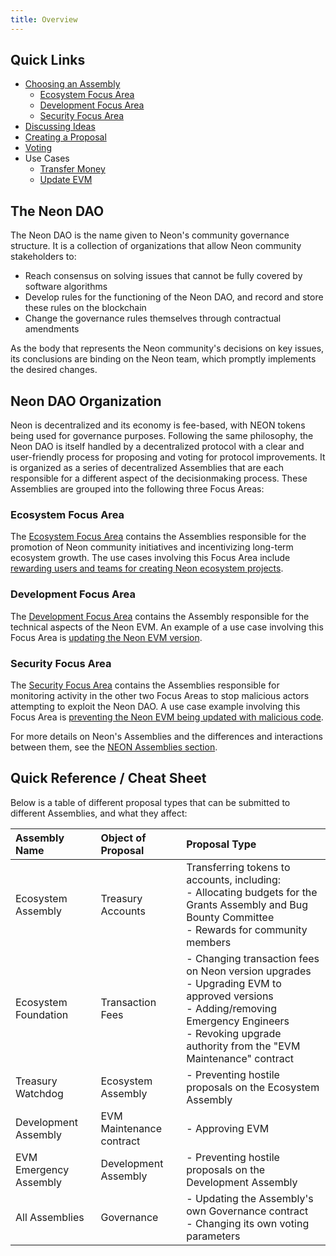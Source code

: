 ```yaml
---
title: Overview
---
```


## Quick Links


* [Choosing an Assembly](/docs/governance/neon_daos/#focus-areas-overview)
  * [Ecosystem Focus Area](/docs/governance/neon_daos/#ecosystem-focus-area)
  * [Development Focus Area](/docs/governance/neon_daos/#development-focus-area)
  * [Security Focus Area](/docs/governance/neon_daos/#security-focus-area)
* [Discussing Ideas](/docs/governance/proposals/#dao-forum)
* [Creating a Proposal](/docs/governance/proposals/#creating-a-proposal)
* [Voting](/docs/governance/proposals/#voting)
* Use Cases
  * [Transfer Money](/docs/governance/neon_daos/#usage-scenarios)
  * [Update EVM](/docs/governance/neon_daos/#usage-scenarios-1)


## The Neon DAO

The Neon DAO is the name given to Neon's community governance structure. It is a collection of organizations that allow Neon community stakeholders to:
  * Reach consensus on solving issues that cannot be fully covered by software algorithms
  * Develop rules for the functioning of the Neon DAO, and record and store these rules on the blockchain
  * Change the governance rules themselves through contractual amendments

As the body that represents the Neon community's decisions on key issues, its conclusions are binding on the Neon team, which promptly implements the desired changes.

## Neon DAO Organization

Neon is decentralized and its economy is fee-based, with NEON tokens being used for governance purposes. Following the same philosophy, the Neon DAO is itself handled by a decentralized protocol with a clear and user-friendly process for proposing and voting for protocol improvements. It is organized as a series of decentralized Assemblies that are each responsible for a different aspect of the decisionmaking process. These Assemblies are grouped into the following three Focus Areas:

### Ecosystem Focus Area

The [Ecosystem Focus Area](/docs/governance/neon_daos/#ecosystem-focus-area) contains the Assemblies responsible for the promotion of Neon community initiatives and incentivizing long-term ecosystem growth. The use cases involving this Focus Area include [rewarding users and teams for creating Neon ecosystem projects](/docs/governance/neon_daos/#usage-scenarios).

### Development Focus Area

The [Development Focus Area](/docs/governance/neon_daos/#development-focus-area) contains the Assembly responsible for the technical aspects of the Neon EVM. An example of a use case involving this Focus Area is [updating the Neon EVM version](/docs/governance/neon_daos/#usage-scenarios-1).

### Security Focus Area

The [Security Focus Area](/docs/governance/neon_daos/#security-focus-area) contains the Assemblies responsible for monitoring activity in the other two Focus Areas to stop malicious actors attempting to exploit the Neon DAO. A use case example involving this Focus Area is [preventing the Neon EVM being updated with malicious code](/docs/governance/proposals/#preventing-evm-being-updated-with-malicious-code).

For more details on Neon's Assemblies and the differences and interactions between them, see the [NEON Assemblies section](/docs/governance/neon_daos/).

## Quick Reference / Cheat Sheet
Below is a table of different proposal types that can be submitted to different Assemblies, and what they affect:

Assembly Name | Object of Proposal | Proposal Type
:-|:-|:-
Ecosystem Assembly | Treasury Accounts | Transferring tokens to accounts, including:<br />- Allocating budgets for the Grants Assembly and Bug Bounty Committee<br />- Rewards for community members
Ecosystem Foundation | Transaction Fees | - Changing transaction fees on Neon version upgrades<br />- Upgrading EVM to approved versions<br />- Adding/removing Emergency Engineers<br />- Revoking upgrade authority from the "EVM Maintenance" contract  
Treasury Watchdog | Ecosystem Assembly | - Preventing hostile proposals on the Ecosystem Assembly
Development Assembly | EVM Maintenance contract | - Approving EVM  
EVM Emergency Assembly | Development Assembly | - Preventing hostile proposals on the Development Assembly
All Assemblies | Governance | - Updating the Assembly's own Governance contract<br />- Changing its own voting parameters
